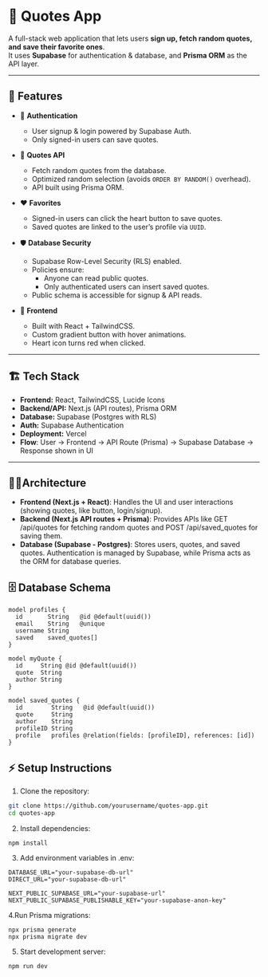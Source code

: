# 📖 Quotes App

A full-stack web application that lets users **sign up, fetch random quotes, and save their favorite ones**.  
It uses **Supabase** for authentication & database, and **Prisma ORM** as the API layer.  

---

## 🚀 Features

- 🔑 **Authentication**
  - User signup & login powered by Supabase Auth.
  - Only signed-in users can save quotes.

- 💬 **Quotes API**
  - Fetch random quotes from the database.
  - Optimized random selection (avoids `ORDER BY RANDOM()` overhead).
  - API built using Prisma ORM.

- ❤️ **Favorites**
  - Signed-in users can click the heart button to save quotes.
  - Saved quotes are linked to the user’s profile via `UUID`.

- 🛡️ **Database Security**
  - Supabase Row-Level Security (RLS) enabled.
  - Policies ensure:
    - Anyone can read public quotes.
    - Only authenticated users can insert saved quotes.
  - Public schema is accessible for signup & API reads.

- 🎨 **Frontend**
  - Built with React + TailwindCSS.
  - Custom gradient button with hover animations.
  - Heart icon turns red when clicked.

---

## 🏗️ Tech Stack

- **Frontend:** React, TailwindCSS, Lucide Icons
- **Backend/API:** Next.js (API routes), Prisma ORM
- **Database:** Supabase (Postgres with RLS)
- **Auth:** Supabase Authentication
- **Deployment:** Vercel
- **Flow**:
User → Frontend → API Route (Prisma) → Supabase Database → Response shown in UI

---

## 🧑‍💻Architecture

- **Frontend (Next.js + React)**:
Handles the UI and user interactions (showing quotes, like button, login/signup).
- **Backend (Next.js API routes + Prisma)**:
Provides APIs like GET /api/quotes for fetching random quotes and POST /api/saved_quotes for saving them.
- **Database (Supabase - Postgres)**:
Stores users, quotes, and saved quotes.
Authentication is managed by Supabase, while Prisma acts as the ORM for database queries.

## 🗄️ Database Schema

```prisma
model profiles {
  id       String   @id @default(uuid())
  email    String   @unique
  username String
  saved    saved_quotes[]
}

model myQuote {
  id     String @id @default(uuid())
  quote  String
  author String
}

model saved_quotes {
  id        String   @id @default(uuid())
  quote     String
  author    String
  profileID String
  profile   profiles @relation(fields: [profileID], references: [id])
}
```

## ⚡ Setup Instructions  

1. Clone the repository:  
```sh
git clone https://github.com/yourusername/quotes-app.git
cd quotes-app
```
2. Install dependencies:
```
npm install
```
3. Add environment variables in .env:
```
DATABASE_URL="your-supabase-db-url"
DIRECT_URL="your-supabase-db-url"

NEXT_PUBLIC_SUPABASE_URL="your-supabase-url"
NEXT_PUBLIC_SUPABASE_PUBLISHABLE_KEY="your-supabase-anon-key"
```
4.Run Prisma migrations:
```
npx prisma generate
npx prisma migrate dev
```
5. Start development server:
```
npm run dev
```
